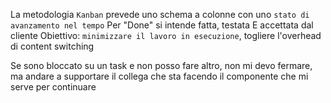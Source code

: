 La metodologia `Kanban` prevede uno schema a colonne con uno `stato di avanzamento nel tempo`
Per "Done" si intende fatta, testata E accettata dal cliente
Obiettivo: `minimizzare il lavoro in esecuzione`, togliere l'overhead di content switching

Se sono bloccato su un task e non posso fare altro, non mi devo fermare, ma andare a supportare il collega che sta facendo il componente che mi serve per continuare